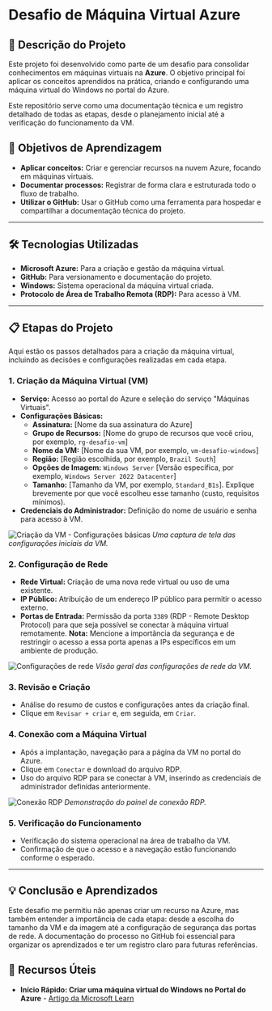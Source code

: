# Desafio de Máquina Virtual Azure

## 📝 Descrição do Projeto

Este projeto foi desenvolvido como parte de um desafio para consolidar conhecimentos em máquinas virtuais na **Azure**. O objetivo principal foi aplicar os conceitos aprendidos na prática, criando e configurando uma máquina virtual do Windows no portal do Azure.

Este repositório serve como uma documentação técnica e um registro detalhado de todas as etapas, desde o planejamento inicial até a verificação do funcionamento da VM.

## 🎯 Objetivos de Aprendizagem

* **Aplicar conceitos:** Criar e gerenciar recursos na nuvem Azure, focando em máquinas virtuais.
* **Documentar processos:** Registrar de forma clara e estruturada todo o fluxo de trabalho.
* **Utilizar o GitHub:** Usar o GitHub como uma ferramenta para hospedar e compartilhar a documentação técnica do projeto.

---

## 🛠️ Tecnologias Utilizadas

* **Microsoft Azure:** Para a criação e gestão da máquina virtual.
* **GitHub:** Para versionamento e documentação do projeto.
* **Windows:** Sistema operacional da máquina virtual criada.
* **Protocolo de Área de Trabalho Remota (RDP):** Para acesso à VM.

---

## 📋 Etapas do Projeto

Aqui estão os passos detalhados para a criação da máquina virtual, incluindo as decisões e configurações realizadas em cada etapa.

### 1. **Criação da Máquina Virtual (VM)**

* **Serviço:** Acesso ao portal do Azure e seleção do serviço "Máquinas Virtuais".
* **Configurações Básicas:**
    * **Assinatura:** [Nome da sua assinatura do Azure]
    * **Grupo de Recursos:** [Nome do grupo de recursos que você criou, por exemplo, `rg-desafio-vm`]
    * **Nome da VM:** [Nome da sua VM, por exemplo, `vm-desafio-windows`]
    * **Região:** [Região escolhida, por exemplo, `Brazil South`]
    * **Opções de Imagem:** `Windows Server` [Versão específica, por exemplo, `Windows Server 2022 Datacenter`]
    * **Tamanho:** [Tamanho da VM, por exemplo, `Standard_B1s`]. Explique brevemente por que você escolheu esse tamanho (custo, requisitos mínimos).
* **Credenciais do Administrador:** Definição do nome de usuário e senha para acesso à VM.

![Criação da VM - Configurações básicas](images/captura-de-tela-1.png)
*Uma captura de tela das configurações iniciais da VM.*

### 2. **Configuração de Rede**

* **Rede Virtual:** Criação de uma nova rede virtual ou uso de uma existente.
* **IP Público:** Atribuição de um endereço IP público para permitir o acesso externo.
* **Portas de Entrada:** Permissão da porta `3389` (RDP - Remote Desktop Protocol) para que seja possível se conectar à máquina virtual remotamente. **Nota:** Mencione a importância da segurança e de restringir o acesso a essa porta apenas a IPs específicos em um ambiente de produção.

![Configurações de rede](images/captura-de-tela-2.png)
*Visão geral das configurações de rede da VM.*

### 3. **Revisão e Criação**

* Análise do resumo de custos e configurações antes da criação final.
* Clique em `Revisar + criar` e, em seguida, em `Criar`.

### 4. **Conexão com a Máquina Virtual**

* Após a implantação, navegação para a página da VM no portal do Azure.
* Clique em `Conectar` e download do arquivo RDP.
* Uso do arquivo RDP para se conectar à VM, inserindo as credenciais de administrador definidas anteriormente.

![Conexão RDP](images/captura-de-tela-3.png)
*Demonstração do painel de conexão RDP.*

### 5. **Verificação do Funcionamento**

* Verificação do sistema operacional na área de trabalho da VM.
* Confirmação de que o acesso e a navegação estão funcionando conforme o esperado.

---

## 💡 Conclusão e Aprendizados

Este desafio me permitiu não apenas criar um recurso na Azure, mas também entender a importância de cada etapa: desde a escolha do tamanho da VM e da imagem até a configuração de segurança das portas de rede. A documentação do processo no GitHub foi essencial para organizar os aprendizados e ter um registro claro para futuras referências.

## 🔗 Recursos Úteis

* **Início Rápido: Criar uma máquina virtual do Windows no Portal do Azure** - [Artigo da Microsoft Learn](https://learn.microsoft.com/pt-br/azure/virtual-machines/windows/quick-create-portal)
